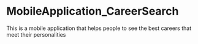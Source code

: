 # MobileApplication_CareerSearch
This is a mobile application that helps people to see the best careers that meet their personalities
